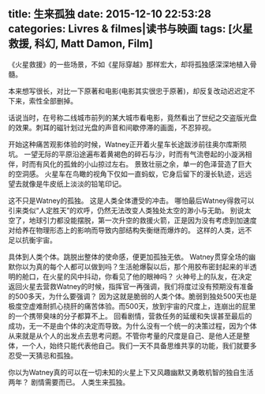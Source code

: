 title: 生来孤独
date: 2015-12-10 22:53:28
categories: Livres & filmes|读书与映画
tags: [火星救援, 科幻, Matt Damon, Film]
---

《火星救援》的一些场景，不如《星际穿越》那样宏大，却将孤独感深深地植入骨髓。

<!-- more -->

本来想写很长，对比一下原著和电影(电影其实很忠于原著)，却反复改动迟迟定不下来，索性全部删掉。

话说当时，在号称二线城市前列的某大城市看电影，竟然看出了世纪之交盗版光盘的效果。刺耳的磁针划过光盘的声音和间歇停滞的画面，不忍猝视。

开始这种痛苦观影体验的时候，Watney正开着火星车长途跋涉前往奥尔库斯陨坑。
一望无际的平原沿途遍布着黄褐色的碎石与沙，时而有气流卷起的小漩涡相伴，时而有风化的孤耸的小山掠过左右。
景致壮丽之余，单一的色泽营造了巨大的空洞感。
火星车在鸟瞰的视角下仅如一直蚂蚁，它身后留下的漫长轨迹，远远望去就像是牛皮纸上淡淡的铅笔印记。

这不只是Watney的孤独。
这是人类全体遭受的冲击。
哪怕最后Watney得救可以引来类似“人定胜天”的欢呼，仍然无法改变人类独处太空的渺小与无助。
别说太空了，地球引力都没能摆脱，第一次升空的救援火箭，正是因为没有考虑到加速度对给养在物理形态上的影响而导致内部结构失衡继而爆炸的。
这样的人类，远不足以抗衡宇宙。

具体到人类个体。跳脱出整体的使命感，便更加孤独无依。
Watney贯穿全场的幽默你以为真的每个人都可以做到吗？生活舱爆裂以后，那个用胶布密封起来的半透明的舱口，在火星的风中抖动，你看见了他的眼神吗？
火神号上的队友，在决定返回火星去营救Watney的时候，指挥官一再强调，我们将度过没有预期没有准备的500多天，为什么要强调？
因为这就是脆弱的人类个体。脆弱到独处500天也是极度空虚难耐抓心挠肝的痛苦体验。而500天，放到宇宙的尺度上，连崩出的屁里的一个携带臭味的分子都算不上。
回看剧情，营救任务的延缓和失误甚至最后的成功，无一不是由个体的决定而导致。为什么没有一个统一的决策过程，因为个体从来就是从个人的出发点去思考问题。不管你考量的尺度是自己、是他人还是整体，一个人，始终只能代表他自己。我们一天不具备思维共享的功能，我们就要多忍受一天猜忌和孤独。

你以为Watney真的可以在一切未知的火星上下又风趣幽默又勇敢机智的独自生活两年？
剧情需要而已。
人类生来孤独。